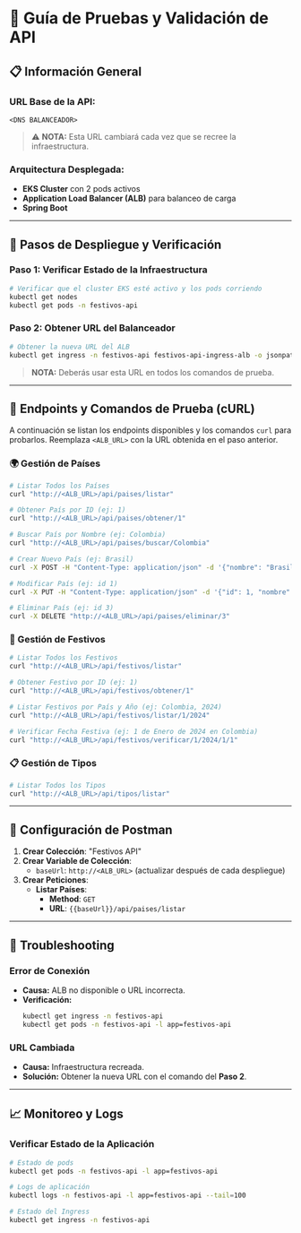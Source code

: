 # 🧪 Guía de Pruebas y Validación de API

## 📋 Información General

### **URL Base de la API:**
```
<DNS BALANCEADOR>
```
> ⚠️ **NOTA:** Esta URL cambiará cada vez que se recree la infraestructura.

### **Arquitectura Desplegada:**
- **EKS Cluster** con 2 pods activos
- **Application Load Balancer (ALB)** para balanceo de carga
- **Spring Boot**

---

## 🔄 Pasos de Despliegue y Verificación

### **Paso 1: Verificar Estado de la Infraestructura**
```bash
# Verificar que el cluster EKS esté activo y los pods corriendo
kubectl get nodes
kubectl get pods -n festivos-api
```

### **Paso 2: Obtener URL del Balanceador**
```bash
# Obtener la nueva URL del ALB
kubectl get ingress -n festivos-api festivos-api-ingress-alb -o jsonpath='{.status.loadBalancer.ingress[0].hostname}'
```
> **NOTA:** Deberás usar esta URL en todos los comandos de prueba.

---

## 🚀 Endpoints y Comandos de Prueba (cURL)

A continuación se listan los endpoints disponibles y los comandos `curl` para probarlos. Reemplaza `<ALB_URL>` con la URL obtenida en el paso anterior.

### **🌍 Gestión de Países**
```bash
# Listar Todos los Países
curl "http://<ALB_URL>/api/paises/listar"

# Obtener País por ID (ej: 1)
curl "http://<ALB_URL>/api/paises/obtener/1"

# Buscar País por Nombre (ej: Colombia)
curl "http://<ALB_URL>/api/paises/buscar/Colombia"

# Crear Nuevo País (ej: Brasil)
curl -X POST -H "Content-Type: application/json" -d '{"nombre": "Brasil"}' "http://<ALB_URL>/api/paises/agregar"

# Modificar País (ej: id 1)
curl -X PUT -H "Content-Type: application/json" -d '{"id": 1, "nombre": "Colombia"}' "http://<ALB_URL>/api/paises/modificar"

# Eliminar País (ej: id 3)
curl -X DELETE "http://<ALB_URL>/api/paises/eliminar/3"
```

### **🎉 Gestión de Festivos**
```bash
# Listar Todos los Festivos
curl "http://<ALB_URL>/api/festivos/listar"

# Obtener Festivo por ID (ej: 1)
curl "http://<ALB_URL>/api/festivos/obtener/1"

# Listar Festivos por País y Año (ej: Colombia, 2024)
curl "http://<ALB_URL>/api/festivos/listar/1/2024"

# Verificar Fecha Festiva (ej: 1 de Enero de 2024 en Colombia)
curl "http://<ALB_URL>/api/festivos/verificar/1/2024/1/1"
```

### **📋 Gestión de Tipos**
```bash
# Listar Todos los Tipos
curl "http://<ALB_URL>/api/tipos/listar"
```

---

## 🔧 Configuración de Postman

1.  **Crear Colección**: "Festivos API"
2.  **Crear Variable de Colección**:
    *   `baseUrl`: `http://<ALB_URL>` (actualizar después de cada despliegue)
3.  **Crear Peticiones**:
    *   **Listar Países**:
        *   **Method**: `GET`
        *   **URL**: `{{baseUrl}}/api/paises/listar`

---

## 🐛 Troubleshooting

### **Error de Conexión**
-   **Causa:** ALB no disponible o URL incorrecta.
-   **Verificación:**
    ```bash
    kubectl get ingress -n festivos-api
    kubectl get pods -n festivos-api -l app=festivos-api
    ```

### **URL Cambiada**
-   **Causa:** Infraestructura recreada.
-   **Solución:** Obtener la nueva URL con el comando del **Paso 2**.

---

## 📈 Monitoreo y Logs

### **Verificar Estado de la Aplicación**
```bash
# Estado de pods
kubectl get pods -n festivos-api -l app=festivos-api

# Logs de aplicación
kubectl logs -n festivos-api -l app=festivos-api --tail=100

# Estado del Ingress
kubectl get ingress -n festivos-api
```
